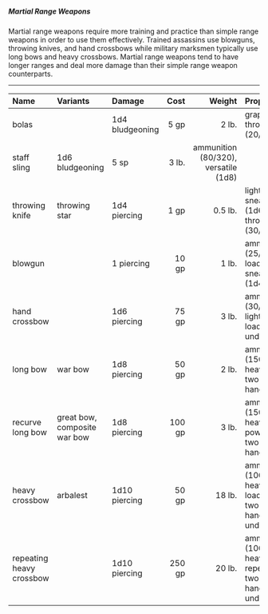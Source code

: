 ##### Martial Range Weapons

Martial range weapons require more training and practice than simple range weapons in order to use them effectively. Trained assassins use blowguns, throwing knives, and hand crossbows while military marksmen typically use long bows and heavy crossbows. Martial range weapons tend to have longer ranges and deal more damage than their simple range weapon counterparts.

___
| Name | Variants | Damage | Cost | Weight | Properties |
|:-|:-|:-|-:|-:|:-|
| bolas | | 1d4 bludgeoning | 5 gp | 2 lb. | grappling, thrown (20/60) |
| staff sling | 1d6 bludgeoning | 5 sp | 3 lb. | ammunition (80/320), versatile (1d8) |
| throwing knife | throwing star | 1d4 piercing | 1 gp | 0.5 lb. | light, sneaky (1d6), thrown (30/90) |
| blowgun | | 1 piercing | 10 gp | 1 lb. | ammunition (25/100), loading, sneaky (1d4) |
| hand crossbow | | 1d6 piercing | 75 gp | 3 lb. | ammunition (30/120), light, loading, underwater |
| long bow | war bow | 1d8 piercing | 50 gp | 2 lb. | ammunition (150/600), heavy, two-handed |
| recurve long bow | great bow, composite war bow | 1d8 piercing | 100 gp | 3 lb. | ammunition (150/600), heavy, powerdraw, two-handed |
| heavy crossbow | arbalest | 1d10 piercing | 50 gp | 18 lb. | ammunition (100/400), heavy, loading, two-handed, underwater |
| repeating heavy crossbow | | 1d10 piercing | 250 gp | 20 lb. | ammunition (100/400), heavy, repeating, two-handed, underwater |
